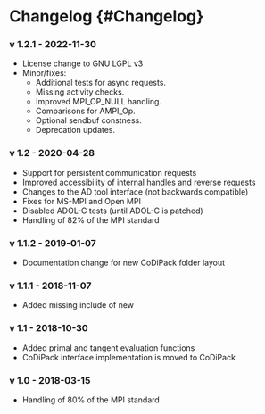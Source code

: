 Changelog      {#Changelog}
============

### v 1.2.1 - 2022-11-30
 - License change to GNU LGPL v3
 - Minor/fixes:
   - Additional tests for async requests.
   - Missing activity checks.
   - Improved MPI_OP_NULL handling.
   - Comparisons for AMPI_Op.
   - Optional sendbuf constness.
   - Deprecation updates.

### v 1.2 - 2020-04-28
 - Support for persistent communication requests
 - Improved accessibility of internal handles and reverse requests
 - Changes to the AD tool interface (not backwards compatible)
 - Fixes for MS-MPI and Open MPI
 - Disabled ADOL-C tests (until ADOL-C is patched)
 - Handling of 82% of the MPI standard

### v 1.1.2 - 2019-01-07
 - Documentation change for new CoDiPack folder layout

### v 1.1.1 - 2018-11-07
 - Added missing include of new

### v 1.1 - 2018-10-30
 - Added primal and tangent evaluation functions
 - CoDiPack interface implementation is moved to CoDiPack

### v 1.0 - 2018-03-15
 - Handling of 80% of the MPI standard

